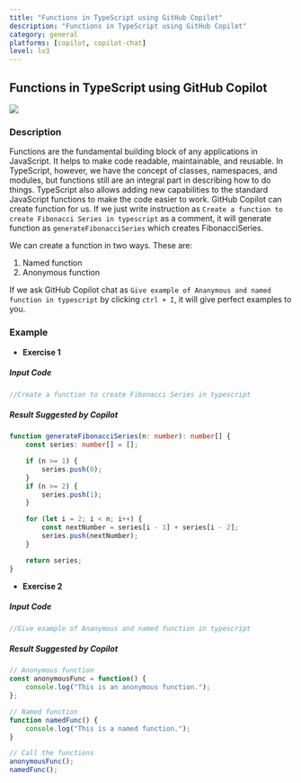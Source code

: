```yaml
---
title: "Functions in TypeScript using GitHub Copilot"
description: "Functions in TypeScript using GitHub Copilot"
category: general
platforms: [copilot, copilot-chat]
level: lv3
---
```

 
## Functions in TypeScript using GitHub Copilot
[<img src="https://img.shields.io/badge/Lv3-Mature_Best_Practice-brightgreen">](https://github.com/orgs/AI-Native-Development/projects/1/)
 
### Description
Functions are the fundamental building block of any applications in JavaScript. It helps to make code readable, maintainable, and reusable. In TypeScript, however, we have the concept of classes, namespaces, and modules, but functions still are an integral part in describing how to do things. TypeScript also allows adding new capabilities to the standard JavaScript functions to make the code easier to work.
GitHub Copilot can create function for us. If we just write instruction as `Create a function to create Fibonacci Series in typescript` as a comment, it will generate function as `generateFibonacciSeries` which creates FibonacciSeries.

We can create a function in two ways. These are:
1. Named function
2. Anonymous function

If we ask GitHub Copilot chat as `Give example of Ananymous and named function in typescript` by clicking `ctrl + I`, it will give perfect examples to you.

### Example

- **Exercise 1**
##### Input Code
```TypeScript
//Create a function to create Fibonacci Series in typescript
```


##### Result Suggested by Copilot
```TypeScript
function generateFibonacciSeries(n: number): number[] {
    const series: number[] = [];

    if (n >= 1) {
        series.push(0);
    }
    if (n >= 2) {
        series.push(1);
    }

    for (let i = 2; i < n; i++) {
        const nextNumber = series[i - 1] + series[i - 2];
        series.push(nextNumber);
    }

    return series;
}
```

- **Exercise 2**
##### Input Code
```TypeScript
//Give example of Ananymous and named function in typescript
```


##### Result Suggested by Copilot
```TypeScript
// Anonymous function
const anonymousFunc = function() {
    console.log("This is an anonymous function.");
};

// Named function
function namedFunc() {
    console.log("This is a named function.");
}

// Call the functions
anonymousFunc();
namedFunc();
```